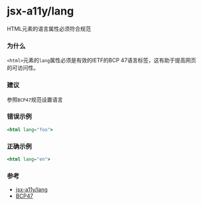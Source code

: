 # jsx-a11y/lang

HTML元素的语言属性必须符合规范

### 为什么

`<html>`元素的`lang`属性必须是有效的IETF的BCP 47语言标签，这有助于提高网页的可访问性。

### 建议

参照`BCP47`规范设置语言

### 错误示例

```jsx
<html lang="foo">
```

### 正确示例

```jsx
<html lang="en">
```

### 参考

- [jsx-a11y/lang](https://github.com/jsx-eslint/eslint-plugin-jsx-a11y/blob/master/docs/rules/lang.md)
- [BCP47](https://datatracker.ietf.org/doc/html/bcp47)
